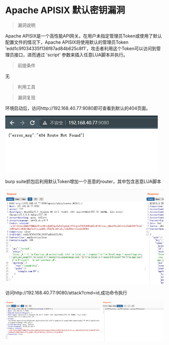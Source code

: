 # Apache APISIX 默认密钥漏洞

> 漏洞说明

Apache APISIX是一个高性能API网关。在用户未指定管理员Token或使用了默认配置文件的情况下，Apache APISIX将使用默认的管理员Token 'edd1c9f034335f136f87ad84b625c8f1'，攻击者利用这个Token可以访问到管理员接口，进而通过 'script' 参数来插入任意LUA脚本并执行。



> 前提条件

无

> 利用工具



> 漏洞复现

环境启动后，访问http://192.168.40.77:9080即可查看到默认的404页面。

![image-20221218023339709](../img/Apache-APISIX_CVE-2020-13945/image-20221218023339709.png)

burp suite抓包后利用默认Token增加一个恶意的router，其中包含恶意LUA脚本

![image-20221018025900387](../img/Apache-APISIX_CVE-2020-13945/image-20221018025900387.png)

访问http://192.168.40.77:9080/attack?cmd=id,成功命令执行

![image-20221018030508383](../img/Apache-APISIX_CVE-2020-13945/image-20221018030508383.png)
